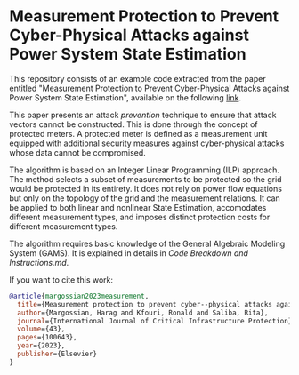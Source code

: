 # Measurement Protection to Prevent Cyber-Physical Attacks against Power System State Estimation

This repository consists of an example code extracted from the paper entitled "Measurement Protection to Prevent Cyber-Physical Attacks against Power System State Estimation", available on the following [link](https://www.sciencedirect.com/science/article/abs/pii/S1874548223000562).

This paper presents an attack _prevention_ technique to ensure that attack vectors cannot be constructed. This is done through the concept of protected meters. A protected meter is defined as a measurement unit equipped with additional security measures against cyber-physical attacks whose data cannot be compromised.

The algorithm is based on an Integer Linear Programming (ILP) approach. The method selects a subset of measurements to be protected so the grid would be protected in its entirety. It does not rely on power flow equations but only on the topology of the grid and the measurement relations. It can be applied to both linear and nonlinear State Estimation, accomodates different measurement types, and imposes distinct protection costs for different measurement types.

The algorithm requires basic knowledge of the General Algebraic Modeling System (GAMS). It is explained in details in _Code Breakdown and Instructions.md_.

If you want to cite this work:
``` bibtex
@article{margossian2023measurement,
  title={Measurement protection to prevent cyber--physical attacks against power system State Estimation},
  author={Margossian, Harag and Kfouri, Ronald and Saliba, Rita},
  journal={International Journal of Critical Infrastructure Protection},
  volume={43},
  pages={100643},
  year={2023},
  publisher={Elsevier}
}
```